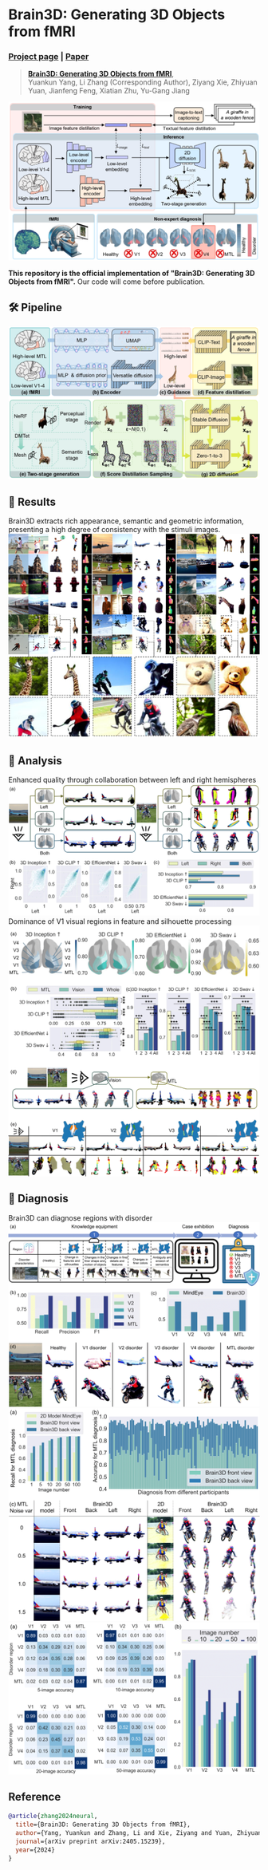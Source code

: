# Brain3D: Generating 3D Objects from fMRI
### [Project page](https://brain-3d.github.io/) | [Paper](https://arxiv.org/abs/2405.15239)
> [**Brain3D: Generating 3D Objects from fMRI**](https://arxiv.org/abs/2405.15239),            
> Yuankun Yang, Li Zhang (Corresponding Author), Ziyang Xie, Zhiyuan Yuan, Jianfeng Feng, Xiatian Zhu, Yu-Gang Jiang


![Model illustration](image/figure1.jpg)

**This repository is the official implementation of "Brain3D: Generating 3D Objects from fMRI".** Our code will come before publication. 



## 🛠️ Pipeline
![Pipeline](image/figure2.jpg)


## 🎥 Results
Brain3D extracts rich appearance, semantic and geometric information, presenting a high degree of consistency with the stimuli images.
![Results](image/figure3.jpg)


## 🎥 Analysis
Enhanced quality through collaboration between left and right hemispheres
![Results](image/figure4-1.png)
Dominance of V1 visual regions  in feature and silhouette processing
![Results](image/figure5-1.png)
## 🎥 Diagnosis
Brain3D can diagnose regions with disorder
![Results](image/figure6-1.png)
![Results](image/images7-1.png)
![Results](image/images8-1.png)
## Reference

```bibtex
@article{zhang2024neural,
  title={Brain3D: Generating 3D Objects from fMRI},
  author={Yang, Yuankun and Zhang, Li and Xie, Ziyang and Yuan, Zhiyuan and Feng, Jianfeng and Zhu, Xiatian and Jiang, Yu-Gang},
  journal={arXiv preprint arXiv:2405.15239},
  year={2024}
}
```